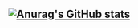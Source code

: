 ## [![Anurag's GitHub stats](https://github-readme-stats.vercel.app/api?username=joelobros23&show_icons=true&theme=radical)](https://github.com/anuraghazra/github-readme-stats)

